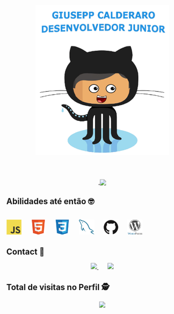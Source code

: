 <p align="center">
    <img align="center" width="350" src="giusepp.png"/>
    <img align="center" width="350"  src="Octocat.png">
</p>
<br>
<br>

<p align="center">
    <a href="https://github.com/anuraghazra/github-readme-stats">
        <img align="center" src="https://github-readme-stats.vercel.app/api/top-langs/?username=Giusepp-Calderaro" alt="">
    </a>

   <a href="https://github.com/anuraghazra/github-readme-stats">
    <img
      align="center"
      height="165"
      src="https://github-readme-stats.vercel.app/api?username=teteusaraujo&count_private=true&show_icons=true&custom_title=Github%20Status&hide=issues"
    />
  </a>
</p>

## Abilidades até então :nerd_face:
<p align=""center>
   &nbsp;&nbsp;&nbsp;&nbsp;&nbsp;&nbsp;&nbsp;&nbsp;&nbsp;&nbsp;&nbsp;&nbsp;&nbsp;&nbsp;&nbsp;&nbsp;&nbsp;&nbsp;&nbsp;&nbsp;&nbsp;&nbsp;&nbsp;&nbsp;&nbsp;&nbsp;&nbsp;&nbsp;&nbsp;&nbsp;&nbsp;&nbsp;&nbsp;&nbsp;&nbsp;&nbsp;&nbsp;&nbsp;&nbsp;&nbsp;&nbsp;&nbsp;&nbsp;&nbsp;&nbsp;&nbsp;&nbsp;&nbsp;&nbsp;&nbsp;&nbsp;&nbsp;&nbsp;&nbsp;&nbsp;&nbsp;&nbsp;&nbsp;&nbsp;&nbsp;&nbsp;&nbsp;&nbsp;&nbsp;&nbsp;&nbsp;&nbsp;&nbsp;&nbsp;&nbsp;&nbsp;&nbsp;&nbsp;&nbsp;&nbsp;&nbsp;&nbsp;&nbsp;&nbsp;&nbsp;&nbsp;&nbsp;&nbsp;&nbsp;&nbsp;&nbsp;&nbsp;&nbsp;&nbsp;&nbsp;&nbsp;&nbsp;&nbsp;&nbsp;&nbsp;&nbsp;&nbsp;&nbsp;&nbsp;&nbsp;&nbsp;&nbsp;&nbsp;&nbsp;&nbsp;&nbsp;&nbsp;&nbsp;&nbsp;&nbsp;&nbsp;&nbsp;&nbsp;&nbsp;&nbsp;&nbsp;&nbsp;
    <img height="40px" src="https://raw.githubusercontent.com/devicons/devicon/master/icons/javascript/javascript-original.svg">
    &nbsp;&nbsp;&nbsp;&nbsp;
    <img height="40px" src="https://raw.githubusercontent.com/devicons/devicon/master/icons/html5/html5-original.svg">
    &nbsp;&nbsp;&nbsp;&nbsp;
    <img height="40px" src="https://raw.githubusercontent.com/devicons/devicon/master/icons/css3/css3-original.svg">
    &nbsp;&nbsp;&nbsp;&nbsp;
    <img height="40px" src="https://raw.githubusercontent.com/devicons/devicon/master/icons/mysql/mysql-original.svg">
    &nbsp;&nbsp;&nbsp;&nbsp;
    <img height="40px" src="https://raw.githubusercontent.com/devicons/devicon/master/icons/github/github-original.svg">
    &nbsp;&nbsp;&nbsp;&nbsp;
    <img height="40px" src="https://raw.githubusercontent.com/devicons/devicon/master/icons/wordpress/wordpress-original.svg">
</p>

## Contact :iphone:

<p align="center">
    <a href="https://github.com/Giusepp-CAlderaro">
        <img src="https://img.shields.io/badge/github-%23100000.svg?&styles=for-the-badge&logo=github&logocolor=white&link=mailto:https://github.com/Giusepp-Calderaro">
    </a>
    &nbsp;&nbsp;&nbsp;&nbsp;&nbsp;
    <a href="mailto:giusepp.c.calderaro@gmail.com">
        <img src="https://img.shields.io/badge/gmail-D14836?&styles=for-the-badge&logo=gmail&logocolor=white&link=mailto:giusepp.c.calderaro@gmail.com">
    </a>
</p>

## Total de visitas no Perfil :detective: 

<p align="center">
    <img src="https://profile-counter.glitch.me/Giusepp-Calderaro/count.svg">
</p>
</p>
